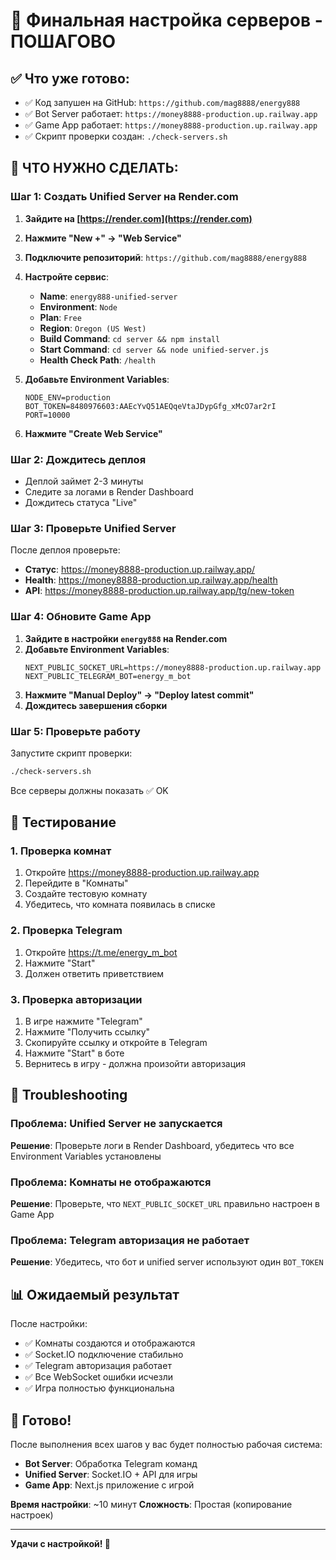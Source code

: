 # 🎯 Финальная настройка серверов - ПОШАГОВО

## ✅ Что уже готово:
- ✅ Код запушен на GitHub: `https://github.com/mag8888/energy888`
- ✅ Bot Server работает: `https://money8888-production.up.railway.app`
- ✅ Game App работает: `https://money8888-production.up.railway.app`
- ✅ Скрипт проверки создан: `./check-servers.sh`

## 🚀 ЧТО НУЖНО СДЕЛАТЬ:

### Шаг 1: Создать Unified Server на Render.com

1. **Зайдите на [https://render.com](https://render.com)**
2. **Нажмите "New +" → "Web Service"**
3. **Подключите репозиторий**: `https://github.com/mag8888/energy888`
4. **Настройте сервис**:
   - **Name**: `energy888-unified-server`
   - **Environment**: `Node`
   - **Plan**: `Free`
   - **Region**: `Oregon (US West)`
   - **Build Command**: `cd server && npm install`
   - **Start Command**: `cd server && node unified-server.js`
   - **Health Check Path**: `/health`

5. **Добавьте Environment Variables**:
   ```
   NODE_ENV=production
   BOT_TOKEN=8480976603:AAEcYvQ51AEQqeVtaJDypGfg_xMcO7ar2rI
   PORT=10000
   ```

6. **Нажмите "Create Web Service"**

### Шаг 2: Дождитесь деплоя

- Деплой займет 2-3 минуты
- Следите за логами в Render Dashboard
- Дождитесь статуса "Live"

### Шаг 3: Проверьте Unified Server

После деплоя проверьте:
- **Статус**: https://money8888-production.up.railway.app/
- **Health**: https://money8888-production.up.railway.app/health
- **API**: https://money8888-production.up.railway.app/tg/new-token

### Шаг 4: Обновите Game App

1. **Зайдите в настройки `energy888` на Render.com**
2. **Добавьте Environment Variables**:
   ```
   NEXT_PUBLIC_SOCKET_URL=https://money8888-production.up.railway.app
   NEXT_PUBLIC_TELEGRAM_BOT=energy_m_bot
   ```
3. **Нажмите "Manual Deploy" → "Deploy latest commit"**
4. **Дождитесь завершения сборки**

### Шаг 5: Проверьте работу

Запустите скрипт проверки:
```bash
./check-servers.sh
```

Все серверы должны показать ✅ OK

## 🧪 Тестирование

### 1. Проверка комнат
1. Откройте https://money8888-production.up.railway.app
2. Перейдите в "Комнаты"
3. Создайте тестовую комнату
4. Убедитесь, что комната появилась в списке

### 2. Проверка Telegram
1. Откройте https://t.me/energy_m_bot
2. Нажмите "Start"
3. Должен ответить приветствием

### 3. Проверка авторизации
1. В игре нажмите "Telegram"
2. Нажмите "Получить ссылку"
3. Скопируйте ссылку и откройте в Telegram
4. Нажмите "Start" в боте
5. Вернитесь в игру - должна произойти авторизация

## 🔧 Troubleshooting

### Проблема: Unified Server не запускается
**Решение**: Проверьте логи в Render Dashboard, убедитесь что все Environment Variables установлены

### Проблема: Комнаты не отображаются
**Решение**: Проверьте, что `NEXT_PUBLIC_SOCKET_URL` правильно настроен в Game App

### Проблема: Telegram авторизация не работает
**Решение**: Убедитесь, что бот и unified server используют один `BOT_TOKEN`

## 📊 Ожидаемый результат

После настройки:
- ✅ Комнаты создаются и отображаются
- ✅ Socket.IO подключение стабильно
- ✅ Telegram авторизация работает
- ✅ Все WebSocket ошибки исчезли
- ✅ Игра полностью функциональна

## 🎉 Готово!

После выполнения всех шагов у вас будет полностью рабочая система:
- **Bot Server**: Обработка Telegram команд
- **Unified Server**: Socket.IO + API для игры
- **Game App**: Next.js приложение с игрой

**Время настройки**: ~10 минут
**Сложность**: Простая (копирование настроек)

---
**Удачи с настройкой! 🚀**
